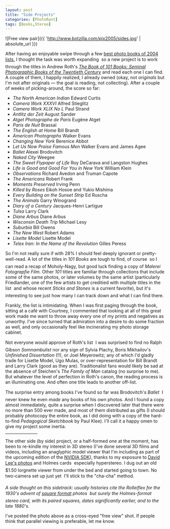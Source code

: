 ```yaml
---
layout: post
title: "Side Projects"
categories: [PhotoRant]
tags: [Books,Stereo]
---
```

![Free view pair]({{ 'http://www.botzilla.com/pix2005/sides.jpg' | absolute_url }})

After having an enjoyable swipe through a few <a href="http://coincidences.typepad.com/still_images_and_moving_o/2004/12/books_ive_enjoy.html" target="side">best photo books of 2004 lists,</a> I thought the task was worth expanding &#151; so a new project is to work through the titles in Andrew Roth's <a href="http://www.photoeye.com/templates/mShowDetailsbycat.cfm?Catalog=PK676" target="side"><cite>The Book of 101 Books: Seminal Photographic Books of the Twentieth Century</cite></a> and read each one I can find. A couple of them, I happily realized, I already owned (okay, not <i>originals</i> but I'm not after originals &mdash; the goal is reading, not collecting). After a couple of weeks of picking-around, the score so far:

<!--more-->

 - <cite>The North American Indian</cite> Edward Curtis
 - <cite>Camera Work XXXVI</cite> Alfred Stieglitz
 - <cite>Camera Work XLIX No L</cite> Paul Strand
 - <cite>Antlitz der Zeit</cite> August Sander
 - <cite>Atget Photographe de Paris</cite> Eug&egrave;ne Atget
 - <cite>Paris de Nuit</cite> Brassa&iuml;
 - <cite>The English at Home</cite> Bill Brandt
 - <cite>American Photographs</cite> Walker Evans
 - <cite>Changing New York</cite> Berenice Abbot
 - <cite>Let Us Now Praise Famous Men</cite> Walker Evans and James Agee
 - <cite>Ballet</cite> Alexei Brodovitch
 - <cite>Naked City</cite> Weegee
 - <cite>The Sweet Flypaper of Life</cite> Roy DeCarava and Langston Hughes
 - <cite>Life is Good and Good For You in New York</cite> William Klein
 - <cite>Observations</cite> Richard Avedon and Truman Capote
 - <cite>The Americans</cite> Robert Frank
 - <cite>Moments Preserved</cite> Irving Penn
 - <cite>Killed by Roses</cite> Eikoh Hosoe and Yukio Mishima
 - <cite>Every Building on the Sunset Strip</cite> Ed Ruscha
 - <cite>The Animals</cite> Garry Winogrand
 - <cite>Diary of a Century</cite> Jacques-Henri Lartigue
 - <cite>Tulsa</cite> Larry Clark
 - <cite>Diane Arbus</cite> Diane Arbus
 - <cite>Wisconsin Death Trip</cite> Michael Lesy
 - <cite>Suburbia</cite> Bill Owens
 - <cite>The New West</cite> Robert Adams
 - <cite>Lisette Model</cite> Lisette Model
 - <cite>Telex Iran: In the Name of the Revolution</cite> Gilles Peress

So I'm not really sure if with 28% I should feel deeply ignorant or pretty-well-read. A lot of the titles in <cite>101 Books</cite> are tough to find, of course &#151; so I can read a recap of Moholy-Nagy, but good luck finding a copy of <cite>Malerei Fotograpfie Film.</cite> Other <cite>101</cite> titles are familiar through collections that include some of the same photos, or later volumes by the same artist (particularly Friedlander, one of the few artists to get creditied with multiple titles in the list &#151; and whose recent <cite>Sticks and Stones</cite> is a current favorite), but it's interesting to see just how many I can track down and what I can find there.

Frankly, the list is intimidating. When I was first paging through the book, sitting at a caf&eacute; with Courtney, I commented that looking at all of this great work made me want to throw away every one of my prints and negatives as unworthy. I've since turned that admiration into a desire to do some fraction as well, and only occasionally feel like incinerating my photo storage cabinet.

Not everyone would approve of Roth's list &#151; I was surprised to find no Ralph Gibson <i>Somnambulist</i> nor any sign of Sylvia Plachy, Boris Mikhailov's <cite>Unfinished Dissertation</cite> (!!), or Joel Meyerowitz; any of which I'd gladly trade for Lisette Model, Ugo Mulas, or over-representation for Bill Brandt and Larry Clark (good as they are). Traditionalist fans would likely be sad at the absence of Steichen's <cite>The Family of Man</cite> catalog (no surprise to me). But whatever the level of perfection in Roth's canon, the reading process is an illuminating one. And often one title leads to another off-list.

The surprise entry among books I've found so far was Brodovitch's <cite>Ballet</cite> &#151; I never knew he even <i>made</i> any books of his own photos. And I found a copy almost immediately, quite a surprise when I discovered later that there were no more than 500 ever made, and most of them distributed as gifts (I should probably photocopy the entire book, as I did doing with a copy of the hard-to-find <cite>Pedagogical Sketchbook</cite> by Paul Klee). I'll call it a happy omen to give my project some inertia.

<hr width="20%" align="center">

The other side (by side) project, or a half-formed one at the moment, has been to re-kindle my interest in 3D stereo (I've done several 3D films and videos, including an anaglyphic model viewer that I'm including as part of the upcoming edition of the <a href="http:/developer.nvidia.com/" target="side">NVIDIA SDK</a>), thanks to my exposure to <a href="/blog/archives/000379.html" target="side">David Lee's photos</a> and Holmes cards &#151; especially hyperstereo. I dug out an old $1.50 lorgnette viewer from under the bed and started going to town. No two-camera set up just yet &#151; I'll stick to the "cha-cha" method. 

<i>A side thought on this sidetrack: usually histories cite the Rolleiflex for the 1930's advent of <a href="/blog/archives/000370.html">square format</a> photos &#151; but surely the Holmes-format stereo card, with its paired squares, dates significantly earlier, and to the late 1880's.</i>

I've posted the photo above as a cross-eyed "free view" shot. If people think that parallel viewing is preferable, let me know.
